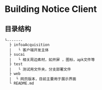 # Building Notice Client

## 目录结构
```
└-------
  ├ infoaAcquisition
  |   └ 客户端开发主体
  ├ sucai
  |   └ 相关周边素材，如开屏 ，图标，apk文件等
  ├ test
  |   └ 测试用文件夹，分支部署文件
  ├ web
  |  └ 网页版本，目前主要用于展示界面
  └ README.md
```
